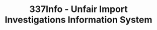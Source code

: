 ---
layout: default
bigquery: https://console.cloud.google.com/bigquery?p=patents-public-data&d=usitc_investigations&page=dataset&project=sheets-management-319211
citation: US International Trade Commission 337Info Unfair Import Investigations Information
  System
contributors: US International Trade Comission
cost: None
description: US International Trade Commission 337Info Unfair Import Investigations
  Information System contains data on investigations done under Section 337. Section
  337 declares the infringement of certain statutory intellectual property rights
  and other forms of unfair competition in import trade to be unlawful practices.
  Most Section 337 investigations involve allegations of patent or registered trademark
  infringement.
documentation: FAQ and tutorial available on the site
last_edit: 04/07/2022, 21:42:21
location: https://pubapps2.usitc.gov/337external/
maintained_by: US International Trade Comission
schema_fields:
- finalDetViolation
- lastUpdated
- dateOfPublicationFrNotice
- actualEndDateEvidHear
- endDateMarkmanHearing
- internalRemand
- startDateMarkmanHearing
- ouiiParticipation
- trademarkNumbers
- scheduledStartDateEvidHear
- finalIdOnViolationIssue
- htsNumbers
- title
- complainant
- scheduledEndDateEvidHear
- publication_number
- aljAssigned
- patentNumber
- actualStartDateEvidHear
- currentActiveALJ
- investigationTermDate
- finalDetNoViolation
- finalIdOnViolationDue
- targetDate
- id
- invUnfairAct
- markmanHearing
- cafcAppeals
- gcAttorney
- dateCreated
- copyrightNumbers
- teoReliefGranted
- teoProceedingInvolved
- currentStatus
- teoIdIssueDate
- ouiiAttorney
- teoIdDueDate
- respondent
- docketNo
- issueDateOtherNonFinal
- investigationType
- investigationNo
- dateComplaintFiled
- patentNumbers
shortname: unfair_import_investigations
tags:
- import
- legal
- trade
timeframe: 2008-2021 (prior to 2008 downloadable as a JSON file)
title: 337Info - Unfair Import Investigations Information System
uuid: 2721f5ec-e599-4890-9265-9706719fc71e
---